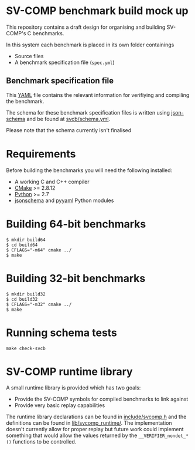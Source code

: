 # SV-COMP benchmark build mock up

This repository contains a draft design for organising and building
SV-COMP's C benchmarks.

In this system each benchmark is placed in its own folder containings

* Source files
* A benchmark specification file (``spec.yml``)

## Benchmark specification file

This [YAML](http://www.yaml.org/) file contains the relevant information for
verifiying and compiling the benchmark.

The schema for these benchmark specification files is written using
[json-schema](http://json-schema.org/) and be found at
[svcb/schema.yml](svcb/schema.yml).

Please note that the schema currently isn't finalised

# Requirements

Before building the benchmarks you will need the following installed:

* A working C and C++ compiler
* [CMake](https://cmake.org/) >= 2.8.12
* [Python](https://www.python.org/) >= 2.7
* [jsonschema](https://pypi.python.org/pypi/jsonschema) and [pyyaml](https://pypi.python.org/pypi/PyYAML) Python modules

# Building 64-bit benchmarks

```
$ mkdir build64
$ cd build64
$ CFLAGS="-m64" cmake ../
$ make
```

# Building 32-bit benchmarks

```
$ mkdir build32
$ cd build32
$ CFLAGS="-m32" cmake ../
$ make
```

# Running schema tests

```
make check-svcb
```

# SV-COMP runtime library

A small runtime library is provided which has two goals:

* Provide the SV-COMP symbols for compiled benchmarks to link against
* Provide very basic replay capabilities

The runtime library declarations can be found in
[include/svcomp.h](include/svcomp.h) and the definitions can be found in
[lib/svcomp_runtime/](lib/svcomp_runtime). The implementation doesn't currently
allow for proper replay but future work could implement something that would
allow the values returned by the ``__VERIFIER_nondet_*()`` functions to be
controlled.
